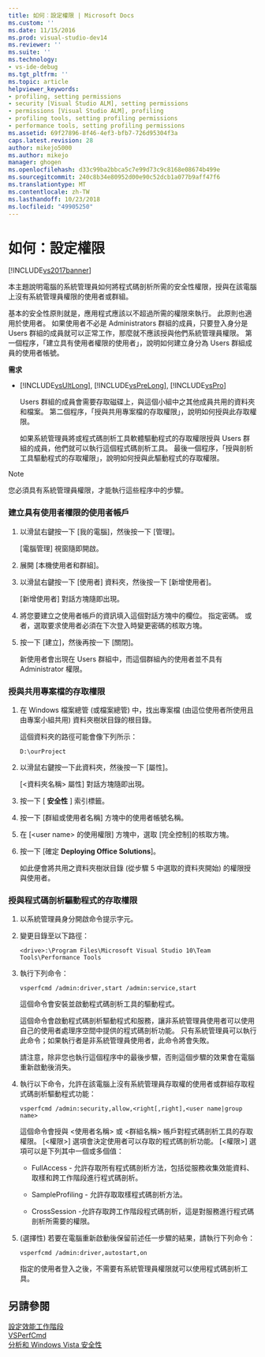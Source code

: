 ```yaml
---
title: 如何︰設定權限 | Microsoft Docs
ms.custom: ''
ms.date: 11/15/2016
ms.prod: visual-studio-dev14
ms.reviewer: ''
ms.suite: ''
ms.technology:
- vs-ide-debug
ms.tgt_pltfrm: ''
ms.topic: article
helpviewer_keywords:
- profiling, setting permissions
- security [Visual Studio ALM], setting permissions
- permissions [Visual Studio ALM], profiling
- profiling tools, setting profiling permissions
- performance tools, setting profiling permissions
ms.assetid: 69f27896-8f46-4ef3-bfb7-726d95304f3a
caps.latest.revision: 28
author: mikejo5000
ms.author: mikejo
manager: ghogen
ms.openlocfilehash: d33c99ba2bbca5c7e99d73c9c8168e08674b499e
ms.sourcegitcommit: 240c8b34e80952d00e90c52dcb1a077b9aff47f6
ms.translationtype: MT
ms.contentlocale: zh-TW
ms.lasthandoff: 10/23/2018
ms.locfileid: "49905250"
---
```

# <a name="how-to-set-permissions"></a>如何：設定權限
[!INCLUDE[vs2017banner](../includes/vs2017banner.md)]

本主題說明電腦的系統管理員如何將程式碼剖析所需的安全性權限，授與在該電腦上沒有系統管理員權限的使用者或群組。  
  
 基本的安全性原則就是，應用程式應該以不超過所需的權限來執行。 此原則也適用於使用者。 如果使用者不必是 Administrators 群組的成員，只要登入身分是 Users 群組的成員就可以正常工作，那麼就不應該授與他們系統管理員權限。 第一個程序，「建立具有使用者權限的使用者」，說明如何建立身分為 Users 群組成員的使用者帳號。  
  
 **需求**  
  
- [!INCLUDE[vsUltLong](../includes/vsultlong-md.md)], [!INCLUDE[vsPreLong](../includes/vsprelong-md.md)], [!INCLUDE[vsPro](../includes/vspro-md.md)]  
  
  Users 群組的成員會需要存取磁碟上，與這個小組中之其他成員共用的資料夾和檔案。 第二個程序，「授與共用專案檔的存取權限」，說明如何授與此存取權限。  
  
  如果系統管理員將或程式碼剖析工具軟體驅動程式的存取權限授與 Users 群組的成員，他們就可以執行這個程式碼剖析工具。 最後一個程序，「授與剖析工具驅動程式的存取權限」，說明如何授與此驅動程式的存取權限。  
  
> [!NOTE]
>  您必須具有系統管理員權限，才能執行這些程序中的步驟。  
  
### <a name="to-create-a-user-account-that-has-user-permissions"></a>建立具有使用者權限的使用者帳戶  
  
1.  以滑鼠右鍵按一下 [我的電腦]，然後按一下 [管理]。  
  
     [電腦管理] 視窗隨即開啟。  
  
2.  展開 [本機使用者和群組]。  
  
3.  以滑鼠右鍵按一下 [使用者] 資料夾，然後按一下 [新增使用者]。  
  
     [新增使用者] 對話方塊隨即出現。  
  
4.  將您要建立之使用者帳戶的資訊填入這個對話方塊中的欄位。 指定密碼。 或者，選取要求使用者必須在下次登入時變更密碼的核取方塊。  
  
5.  按一下 [建立]，然後再按一下 [關閉]。  
  
     新使用者會出現在 Users 群組中，而這個群組內的使用者並不具有 Administrator 權限。  
  
### <a name="to-grant-access-to-shared-project-files"></a>授與共用專案檔的存取權限  
  
1.  在 Windows 檔案總管 (或檔案總管) 中，找出專案檔 (由這位使用者所使用且由專案小組共用) 資料夾樹狀目錄的根目錄。  
  
     這個資料夾的路徑可能會像下列所示：  
  
    ```  
    D:\ourProject  
    ```  
  
2.  以滑鼠右鍵按一下此資料夾，然後按一下 [屬性]。  
  
     [\<資料夾名稱> 屬性] 對話方塊隨即出現。  
  
3.  按一下 [ **安全性** ] 索引標籤。  
  
4.  按一下 [群組或使用者名稱] 方塊中的使用者帳號名稱。  
  
5.  在 [\<user name> 的使用權限] 方塊中，選取 [完全控制]的核取方塊。  
  
6.  按一下 [確定 **Deploying Office Solutions**]。  
  
     如此便會將共用之資料夾樹狀目錄 (從步驟 5 中選取的資料夾開始) 的權限授與使用者。  
  
### <a name="to-grant-access-to-the-profiling-driver"></a>授與程式碼剖析驅動程式的存取權限  
  
1. 以系統管理員身分開啟命令提示字元。  
  
2. 變更目錄至以下路徑：  
  
   ```  
   <drive>:\Program Files\Microsoft Visual Studio 10\Team Tools\Performance Tools  
   ```  
  
3. 執行下列命令：  
  
   ```  
   vsperfcmd /admin:driver,start /admin:service,start  
   ```  
  
    這個命令會安裝並啟動程式碼剖析工具的驅動程式。  
  
    這個命令會啟動程式碼剖析驅動程式和服務，讓非系統管理員使用者可以使用自己的使用者處理序空間中提供的程式碼剖析功能。 只有系統管理員可以執行此命令；如果執行者是非系統管理員使用者，此命令將會失敗。  
  
    請注意，除非您也執行這個程序中的最後步驟，否則這個步驟的效果會在電腦重新啟動後消失。  
  
4. 執行以下命令，允許在該電腦上沒有系統管理員存取權的使用者或群組存取程式碼剖析驅動程式功能：  
  
   ```  
   vsperfcmd /admin:security,allow,<right[,right],<user name|group name>  
   ```  
  
    這個命令會授與 \<使用者名稱> 或 \<群組名稱> 帳戶對程式碼剖析工具的存取權限。 [\<權限>] 選項會決定使用者可以存取的程式碼剖析功能。 [\<權限>] 選項可以是下列其中一個或多個值：  
  
   -   FullAccess - 允許存取所有程式碼剖析方法，包括從服務收集效能資料、取樣和跨工作階段進行程式碼剖析。  
  
   -   SampleProfiling - 允許存取取樣程式碼剖析方法。  
  
   -   CrossSession -允許存取跨工作階段程式碼剖析，這是對服務進行程式碼剖析所需要的權限。  
  
5. (選擇性) 若要在電腦重新啟動後保留前述任一步驟的結果，請執行下列命令：  
  
   ```  
   vsperfcmd /admin:driver,autostart,on  
   ```  
  
   指定的使用者登入之後，不需要有系統管理員權限就可以使用程式碼剖析工具。  
  
## <a name="see-also"></a>另請參閱  
 [設定效能工作階段](../profiling/configuring-performance-sessions.md)   
 [VSPerfCmd](../profiling/vsperfcmd.md)   
 [分析和 Windows Vista 安全性](../profiling/profiling-and-windows-vista-security.md)



